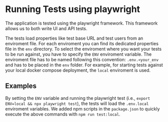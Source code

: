 # Running Tests using playwright

The application is tested using the playwright framework. This framework allows us to both write UI and API tests.

The tests load properties like test base URL and test users from an enviroment file. For each enviroment you can find its dedicated properties file in the `env` directory.
To select the enviroment where you want your tests to be run against, you have to specify the `ENV` enviroment variable. The enviroment file has to be named following this convention:
`.env.<your_env` and has to be placed in the `env` folder. 
For example, for starting tests against your local docker compose deployment, the `local` enviroment is used.

## Examples

By setting the `ENV` variable and running the playwright test (i.e., `export ENV=local && npx playwright test`), the tests will load the `.env.local` enviroment variables.
We added npm scripts in the `package.json` to quickly execute the above commands with `npm run test:local`.
